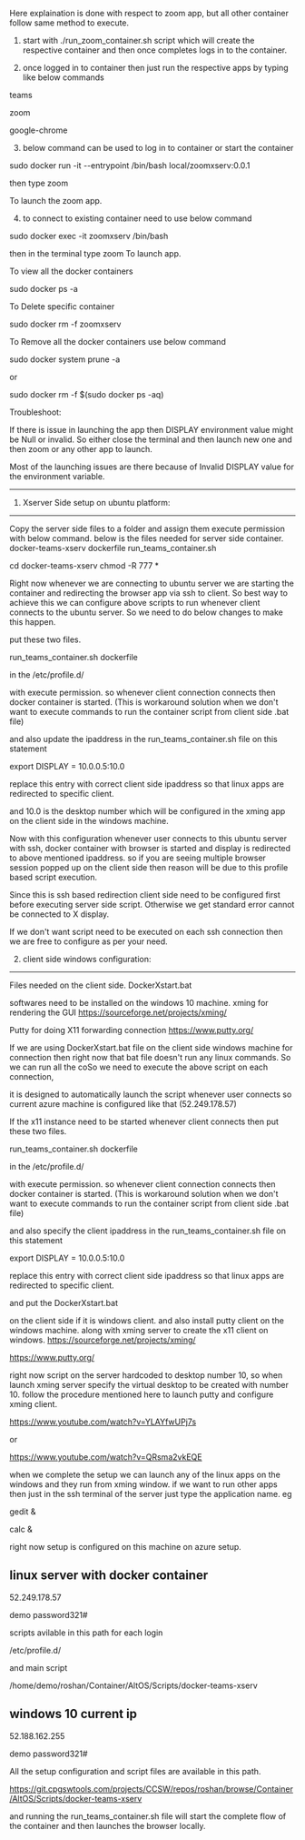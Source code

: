 
Here explaination is done with respect to zoom app, but all other container follow same method to execute.

1. start with ./run_zoom_container.sh script which will create the respective container and then once completes logs in to the container.

2. once logged in to container then just run the respective apps by typing like below commands

teams 

zoom

google-chrome

3. below command can be used to log in to container or start the container

sudo docker run -it --entrypoint /bin/bash local/zoomxserv:0.0.1

then type 
zoom

To launch the zoom app.

4. to connect to existing container need to use below command

sudo docker exec -it zoomxserv /bin/bash

then in the terminal type 
zoom 
To launch app.

To view all the docker containers

sudo docker ps -a

To Delete specific container

sudo docker rm -f zoomxserv

To Remove all the docker containers use below command

sudo docker system prune -a

or 

sudo docker rm -f $(sudo docker ps -aq)



Troubleshoot: 

If there is issue in launching the app then DISPLAY environment value might be Null or invalid.
So either close the terminal and then launch new one and then zoom or any other app to launch. 

Most of the launching issues are there because of Invalid DISPLAY value for the environment variable.

--------------------------------------------------------------------------------------------------

1. Xserver Side setup on ubuntu platform:
--------------------------------------------
Copy the server side files to a folder and assign them execute permission with below command.
below is the files needed for server side container.
docker-teams-xserv
    dockerfile
    run_teams_container.sh 

cd docker-teams-xserv
chmod -R 777 *

Right now whenever we are connecting to ubuntu server we are starting the container and redirecting the browser app via ssh to client. 
So best way to achieve this we can configure above scripts to run whenever client connects to the ubuntu server. So we need to do below changes to make this happen. 

put these two files.

run_teams_container.sh
dockerfile

in the /etc/profile.d/

with execute permission. so whenever client connection connects then docker container is started. (This is workaround solution when we don't want to execute commands to run the container script from client side .bat file) 

and also update the ipaddress in the 
run_teams_container.sh file on this statement

export DISPLAY = 10.0.0.5:10.0

replace this entry with correct client side ipaddress so that linux apps are redirected to specific client.

and 10.0 is the desktop number which will be configured in the xming app on the client side in the windows machine.

Now with this configuration whenever user connects to this ubuntu server with ssh, docker container with browser is started and display is redirected to above mentioned ipaddress. so if you are seeing multiple browser session popped up on the client side then reason will be due to this profile based script execution.

Since this is ssh based redirection client side need to be configured first before executing server side script. Otherwise we get standard error cannot be connected to X display.

If we don't want script need to be executed on each ssh connection then we are free to configure as per your need.


2. client side windows configuration:
----------------------------------------- 

Files needed on the client side.
DockerXstart.bat

softwares need to be installed on the windows 10 machine.
xming for rendering the GUI
https://sourceforge.net/projects/xming/
 
Putty for doing X11 forwarding connection 
https://www.putty.org/



If we are using DockerXstart.bat file on the client side windows machine for connection then right now that bat file doesn't run any linux commands. So we can run all the coSo we need to execute the above script on each connection, 

it is designed to automatically launch the script whenever user connects so current azure machine is configured like that (52.249.178.57)

If the x11 instance need to be started whenever client connects then put these two files.

run_teams_container.sh
dockerfile

in the /etc/profile.d/

with execute permission. so whenever client connection connects then docker container is started. (This is workaround solution when we don't want to execute commands to run the container script from client side .bat file) 

and also specify the client ipaddress in the 
run_teams_container.sh file on this statement

export DISPLAY = 10.0.0.5:10.0

replace this entry with correct client side ipaddress so that linux apps are redirected to specific client.

and put the 
DockerXstart.bat 

on the client side if it is windows client.
and also install putty client on the windows machine.
along with xming server to create the x11 client on windows.
https://sourceforge.net/projects/xming/
 
https://www.putty.org/

right now script on the server hardcoded to desktop number 10, so when launch xming server specify the virtual desktop to be created with number 10.
follow the procedure mentioned here to launch putty and configure xming client.

https://www.youtube.com/watch?v=YLAYfwUPj7s

or
 
https://www.youtube.com/watch?v=QRsma2vkEQE

when we complete the setup we can launch any of the linux apps on the windows and they run from xming window. 
if we want to run other apps then just in the ssh terminal of the server just type the application name. eg

gedit &

calc &

right now setup is configured on this machine on azure setup.

linux server with docker container
------------------------------
52.249.178.57

demo
password321#

scripts avilable in this path for each login

/etc/profile.d/

and main script

/home/demo/roshan/Container/AltOS/Scripts/docker-teams-xserv


windows 10 current ip
---------------------
52.188.162.255

demo
password321#


All the setup configuration and script files are available in this path.

https://git.cpgswtools.com/projects/CCSW/repos/roshan/browse/Container/AltOS/Scripts/docker-teams-xserv

and running the run_teams_container.sh file will start the complete flow of the container and then launches the browser locally.

